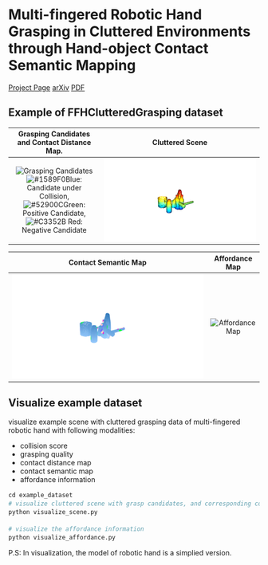 # Multi-fingered Robotic Hand Grasping in Cluttered Environments through Hand-object Contact Semantic Mapping

[Project Page](https://sites.google.com/view/ffh-cluttered-grasping) [arXiv](https://arxiv.org/abs/2404.08844v1) [PDF](https://arxiv.org/pdf/2404.08844v1.pdf)



## Example of FFHClutteredGrasping dataset
Grasping Candidates and Contact Distance Map.               |  Cluttered Scene
:-------------------------:|:-------------------------:
![Grasping Candidates](./images/example_dataset/scene_grasp_quality_object_file_eight_scene7_multiple_objects_distance.gif)![#1589F0](https://placehold.co/15x15/1589F0/1589F0.png)Blue: Candidate under Collision, <br />![#52900C](https://placehold.co/15x15/52900C/52900C.png)Green: Positive Candidate, <br />![#C3352B](https://placehold.co/15x15/C3352B/C3352B.png) Red: Negative Candidate  |  ![Grasping Candidates](./images/example_dataset/scene_grasp_quality_object_file_eight_scene7_multiple_objects_pcd.gif)

Contact Semantic Map             |  Affordance Map
:-------------------------:|:-------------------------:
![Contact Semantic Map](./images/example_dataset/scene_grasp_quality_object_file_eight_scene7_multiple_objects_finger_no_hand.gif)  |  ![Affordance Map](./images/example_dataset/scene_grasp_quality_object_file_eight_scene7_multiple_objects_affordance.gif)
<!-- 
![Grasping Candidates](./images/example_dataset/scene_grasp_quality_object_file_eight_scene7_multiple_objects_distance.gif)
![Grasping Candidates](./images/example_dataset/scene_grasp_quality_object_file_eight_scene7_multiple_objects_pcd.gif) -->


## Visualize example dataset

visualize example scene with cluttered grasping data of multi-fingered robotic hand with following modalities:
- collision score
- grasping quality
- contact distance map
- contact semantic map
- affordance information

```python
cd example_dataset
# visualize cluttered scene with grasp candidates, and corresponding collision score, grasp qualities, contact distance and semantic information
python visualize_scene.py

# visualize the affordance information
python visualize_affordance.py

```
P.S: In visualization, the model of robotic hand is a simplied version.